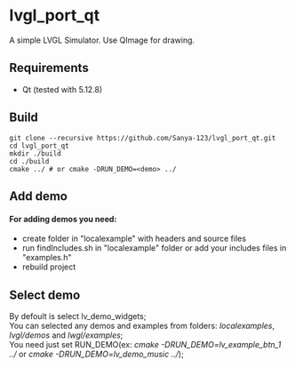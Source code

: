 # lvgl_port_qt
A simple LVGL Simulator. Use QImage for drawing.

## Requirements
- Qt (tested with 5.12.8)

## Build
```
git clone --recursive https://github.com/Sanya-123/lvgl_port_qt.git
cd lvgl_port_qt
mkdir ./build
cd ./build
cmake ../ # or cmake -DRUN_DEMO=<demo> ../
```

## Add demo
#### For adding demos you need:
- create folder in "localexample" with headers and source files
- run findIncludes.sh in "localexample" folder or add your includes files in "examples.h"
- rebuild project

## Select demo
By defoult is select lv_demo_widgets;<br>
You can selected any demos and examples from folders: *localexamples*, *lvgl/demos* and *lwgl/examples*;<br>
You need just set RUN_DEMO(ex: *cmake -DRUN_DEMO=lv_example_btn_1 ../* or *cmake -DRUN_DEMO=lv_demo_music ../*);





